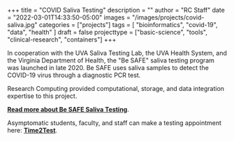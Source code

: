 +++
title = "COVID Saliva Testing"
description = ""
author = "RC Staff"
date = "2022-03-01T14:33:50-05:00"
images = "/images/projects/covid-saliva.jpg"
categories = ["projects"]
tags = [
  "bioinformatics",
  "covid-19",
  "data",
  "health"
]
draft = false
projecttype = ["basic-science", "tools", "clinical-research", "containers"]
+++

In cooperation with the UVA Saliva Testing Lab, the UVA Health System, and the Virginia Department of Health, the "Be SAFE" saliva
testing program was launched in late 2020. Be SAFE uses saliva samples to detect the COVID-19 virus through a diagnostic PCR test.

Research Computing provided computational, storage, and data integration expertise to this project.

[**Read more about Be SAFE Saliva Testing**](https://besafe.virginia.edu/).

Asymptomatic students, faculty, and staff can make a testing appointment here: [**Time2Test**](https://time2test.sites.virginia.edu/).


